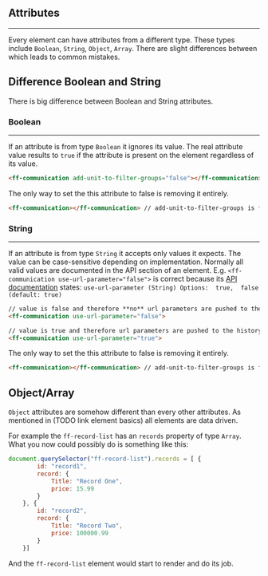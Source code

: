 ## Attributes

---
Every element can have attributes from a different type.
These types include `Boolean`, `String`, `Object`, `Array`. There are slight differences between which leads to common mistakes.

## Difference Boolean and String
There is big difference between Boolean and String attributes.

### Boolean

---
If an attribute is from type `Boolean` it ignores its value. The real attribute value results to `true` if the attribute is present on the element regardless of its value.

````html
<ff-communication add-unit-to-filter-groups="false"></ff-communication> // true because it's a boolean attribute
```` 

The only way to set the this attribute to false is removing it entirely.
````html
<ff-communication></ff-communication> // add-unit-to-filter-groups is false because it's not present on the element
```` 

### String

---
If an attribute is from type `String` it accepts only values it expects. The value can be case-sensitive depending on implementation. Normally all valid values are documented in the API section of an element. 
E.g. `<ff-communication use-url-parameter="false">` is correct because its [API documentation](api/ff-searchbox) states: `use-url-parameter (String) Options:  true,  false (default: true)`

````html
// value is false and therefore **no** url parameters are pushed to the history when a search request succeeds.
<ff-communication use-url-parameter="false">

// value is true and therefore url parameters are pushed to the history when a search request succeeds. 
<ff-communication use-url-parameter="true">  
```` 

The only way to set the this attribute to false is removing it entirely.
````html
<ff-communication></ff-communication> // add-unit-to-filter-groups is false because it's not present on the element
```` 

## Object/Array
`Object` attributes are somehow different than every other attributes. As mentioned in (TODO link element basics) all elements are data driven. 

For example the `ff-record-list` has an `records` property of type `Array`. 
What you now could possibly do is something like this:

````javascript
document.querySelector("ff-record-list").records = [ {
        id: "record1",
        record: {
            Title: "Record One",
            price: 15.99
        }
    }, {
        id: "record2",
        record: {
            Title: "Record Two",
            price: 100000.99
        }
    }]
```` 

And the `ff-record-list` element would start to render and do its job.